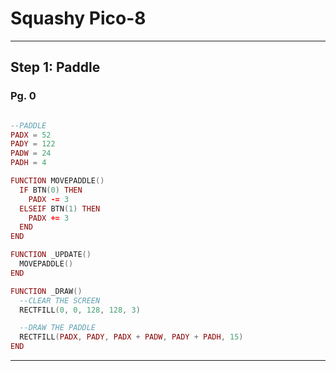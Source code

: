 # Squashy Pico-8

---

## Step 1: Paddle

### Pg. 0

```lua

--PADDLE
PADX = 52
PADY = 122
PADW = 24
PADH = 4

FUNCTION MOVEPADDLE()
  IF BTN(0) THEN
    PADX -= 3
  ELSEIF BTN(1) THEN
    PADX += 3
  END
END

FUNCTION _UPDATE()
  MOVEPADDLE()
END

FUNCTION _DRAW()
  --CLEAR THE SCREEN
  RECTFILL(0, 0, 128, 128, 3)

  --DRAW THE PADDLE
  RECTFILL(PADX, PADY, PADX + PADW, PADY + PADH, 15)
END

```

---
